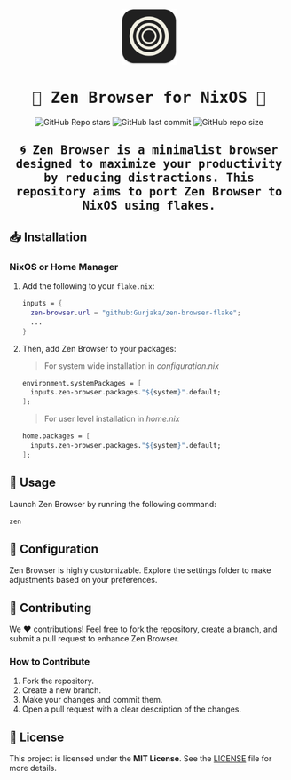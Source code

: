 <div align="center">

<img src="./assets/zen-dark.svg" width="100px">

# <samp>🌟 Zen Browser for NixOS 🌟</samp>

![GitHub Repo stars](https://img.shields.io/github/stars/Gurjaka/zen-browser-nix?style=for-the-badge&labelColor=2e3440&color=5e81ac) ![GitHub last commit](https://img.shields.io/github/last-commit/Gurjaka/zen-browser-nix?style=for-the-badge&labelColor=2e3440&color=5e81ac) ![GitHub repo size](https://img.shields.io/github/repo-size/Gurjaka/zen-browser-nix?style=for-the-badge&labelColor=2e3440&color=5e81ac)

## <samp>🌀 Zen Browser is a **minimalist browser** designed to maximize your **productivity** by reducing distractions. This repository aims to **port Zen Browser** to **NixOS** using **flakes**.</samp>

</div>

## 📥 Installation

### NixOS or Home Manager

1. Add the following to your `flake.nix`:

    ```nix
    inputs = {
      zen-browser.url = "github:Gurjaka/zen-browser-flake";
      ...
    }
    ```

2. Then, add Zen Browser to your packages:
    > For system wide installation in *configuration.nix*
    ```nix
    environment.systemPackages = [
      inputs.zen-browser.packages."${system}".default;
    ];
    ```

    > For user level installation in *home.nix*
    ```nix
    home.packages = [
      inputs.zen-browser.packages."${system}".default;
    ];
    ```

## 🚀 Usage

Launch Zen Browser by running the following command:

```bash
zen
```

## 🔧 Configuration

Zen Browser is highly customizable. Explore the settings folder to make adjustments based on your preferences.

## 💬 Contributing

We ❤️ contributions! Feel free to fork the repository, create a branch, and submit a pull request to enhance Zen Browser.

### How to Contribute
1. Fork the repository.
2. Create a new branch.
3. Make your changes and commit them.
4. Open a pull request with a clear description of the changes.

## 📜 License

This project is licensed under the **MIT License**. See the [LICENSE](./LICENSE) file for more details.
